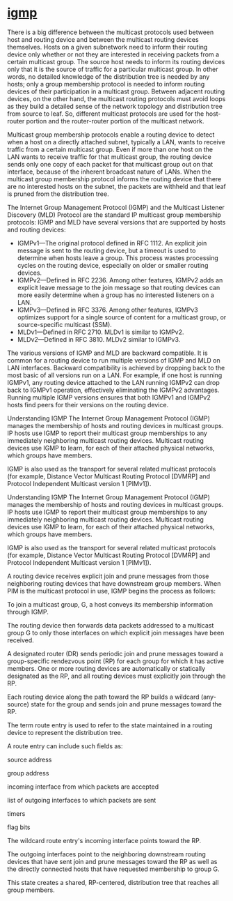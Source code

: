 # **[igmp](https://www.juniper.net/documentation/us/en/software/junos/multicast/topics/topic-map/mcast-igmp.html)**

There is a big difference between the multicast protocols used between host and routing device and between the multicast routing devices themselves. Hosts on a given subnetwork need to inform their routing device only whether or not they are interested in receiving packets from a certain multicast group. The source host needs to inform its routing devices only that it is the source of traffic for a particular multicast group. In other words, no detailed knowledge of the distribution tree is needed by any hosts; only a group membership protocol is needed to inform routing devices of their participation in a multicast group. Between adjacent routing devices, on the other hand, the multicast routing protocols must avoid loops as they build a detailed sense of the network topology and distribution tree from source to leaf. So, different multicast protocols are used for the host-router portion and the router-router portion of the multicast network.

Multicast group membership protocols enable a routing device to detect when a host on a directly attached subnet, typically a LAN, wants to receive traffic from a certain multicast group. Even if more than one host on the LAN wants to receive traffic for that multicast group, the routing device sends only one copy of each packet for that multicast group out on that interface, because of the inherent broadcast nature of LANs. When the multicast group membership protocol informs the routing device that there are no interested hosts on the subnet, the packets are withheld and that leaf is pruned from the distribution tree.

The Internet Group Management Protocol (IGMP) and the Multicast Listener Discovery (MLD) Protocol are the standard IP multicast group membership protocols: IGMP and MLD have several versions that are supported by hosts and routing devices:

- IGMPv1—The original protocol defined in RFC 1112. An explicit join message is sent to the routing device, but a timeout is used to determine when hosts leave a group. This process wastes processing cycles on the routing device, especially on older or smaller routing devices.
- IGMPv2—Defined in RFC 2236. Among other features, IGMPv2 adds an explicit leave message to the join message so that routing devices can more easily determine when a group has no interested listeners on a LAN.
- IGMPv3—Defined in RFC 3376. Among other features, IGMPv3 optimizes support for a single source of content for a multicast group, or source-specific multicast (SSM).
- MLDv1—Defined in RFC 2710. MLDv1 is similar to IGMPv2.
- MLDv2—Defined in RFC 3810. MLDv2 similar to IGMPv3.

The various versions of IGMP and MLD are backward compatible. It is common for a routing device to run multiple versions of IGMP and MLD on LAN interfaces. Backward compatibility is achieved by dropping back to the most basic of all versions run on a LAN. For example, if one host is running IGMPv1, any routing device attached to the LAN running IGMPv2 can drop back to IGMPv1 operation, effectively eliminating the IGMPv2 advantages. Running multiple IGMP versions ensures that both IGMPv1 and IGMPv2 hosts find peers for their versions on the routing device.

Understanding IGMP
The Internet Group Management Protocol (IGMP) manages the membership of hosts and routing devices in multicast groups. IP hosts use IGMP to report their multicast group memberships to any immediately neighboring multicast routing devices. Multicast routing devices use IGMP to learn, for each of their attached physical networks, which groups have members.

IGMP is also used as the transport for several related multicast protocols (for example, Distance Vector Multicast Routing Protocol [DVMRP] and Protocol Independent Multicast version 1 [PIMv1]).

Understanding IGMP
The Internet Group Management Protocol (IGMP) manages the membership of hosts and routing devices in multicast groups. IP hosts use IGMP to report their multicast group memberships to any immediately neighboring multicast routing devices. Multicast routing devices use IGMP to learn, for each of their attached physical networks, which groups have members.

IGMP is also used as the transport for several related multicast protocols (for example, Distance Vector Multicast Routing Protocol [DVMRP] and Protocol Independent Multicast version 1 [PIMv1]).

A routing device receives explicit join and prune messages from those neighboring routing devices that have downstream group members. When PIM is the multicast protocol in use, IGMP begins the process as follows:

To join a multicast group, G, a host conveys its membership information through IGMP.

The routing device then forwards data packets addressed to a multicast group G to only those interfaces on which explicit join messages have been received.

A designated router (DR) sends periodic join and prune messages toward a group-specific rendezvous point (RP) for each group for which it has active members. One or more routing devices are automatically or statically designated as the RP, and all routing devices must explicitly join through the RP.

Each routing device along the path toward the RP builds a wildcard (any-source) state for the group and sends join and prune messages toward the RP.

The term route entry is used to refer to the state maintained in a routing device to represent the distribution tree.

A route entry can include such fields as:

source address

group address

incoming interface from which packets are accepted

list of outgoing interfaces to which packets are sent

timers

flag bits

The wildcard route entry's incoming interface points toward the RP.

The outgoing interfaces point to the neighboring downstream routing devices that have sent join and prune messages toward the RP as well as the directly connected hosts that have requested membership to group G.

This state creates a shared, RP-centered, distribution tree that reaches all group members.
